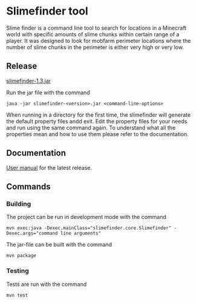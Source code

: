 # Slimefinder tool

Slime finder is a command line tool to search for locations in a Minecraft world with specific amounts of slime chunks within certain range of a player. It was designed to look for mobfarm perimeter locations where the number of slime chunks in the perimeter is either very high or very low.

## Release
[slimefinder-1.3.jar](https://github.com/Nukelawe/slimefinder/releases/download/1.3/slimefinder-1.3.jar)

Run the jar file with the command
```
java -jar slimefinder-<version>.jar <command-line-options>
```
When running in a directory for the first time, the slimefinder will generate the default property files andd exit. Edit the property files for your needs and run using the same command again. To understand what all the properties mean and how to use them please refer to the documentation. 

## Documentation

[User manual](Slimefinder/documentation/user-manual.md) for the latest release.

## Commands 

### Building

The project can be run in development mode with the command

```
mvn exec:java -Dexec.mainClass="slimefinder.core.Slimefinder" -Dexec.args="command line arguments"
```

The jar-file can be built with the command

```
mvn package
```

### Testing

Tests are run with the command

```
mvn test
```
